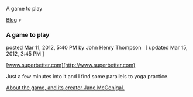 A game to play 

[Blog](../z-blog-1.md)‎ > ‎

### A game to play

posted Mar 11, 2012, 5:40 PM by John Henry Thompson   \[ updated Mar 15, 2012, 3:45 PM \]

[www.superbetter.com](http://www.superbetter.com)  
  
Just a few minutes into it and I find some parallels to yoga practice.  
  
[About the game, and its creator Jane McGonigal.](http://news.cnet.com/8301-13772_3-57394960-52/jane-mcgonigal-shows-how-games-make-us-resilient/)  
  
  
  

